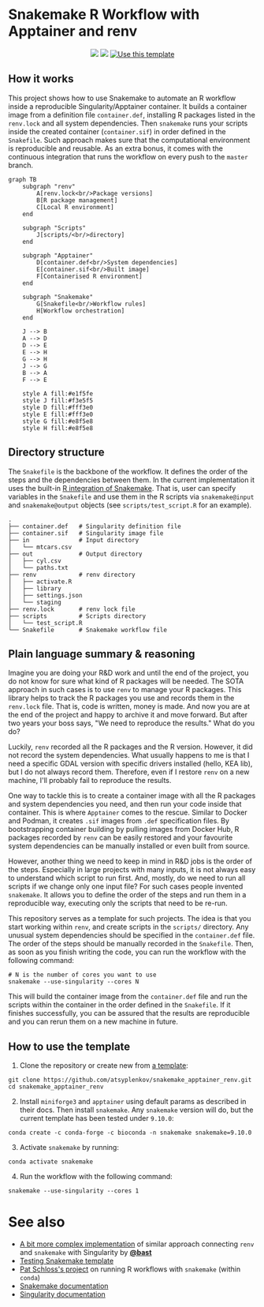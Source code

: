 # Snakemake R Workflow with Apptainer and renv

<p align="center">
     <a href="https://github.com/atsyplenkov/snakemake_apptainer_renv/.github/workflows/ci.yml"><img src="https://img.shields.io/github/actions/workflow/status/atsyplenkov/snakemake_apptainer_renv/ci.yml?style=flat&labelColor=1C2C2E&color=039475&logo=GitHub%20Actions&logoColor=white&label=CI"></a>
     <a href="https://opensource.org/licenses/MIT"><img src="https://img.shields.io/badge/License-MIT-yellow.svg?style=flat&labelColor=1C2C2E&color=039475&logo=MIT&logoColor=white&label=Licence"></a>
     <a href="https://github.com/atsyplenkov/snakemake_apptainer_renv/generate">
         <img src="https://img.shields.io/badge/-Use%20this%20template-039475?style=flat&logo=github&logoColor=white&labelColor=1C2C2E" alt="Use this template">
     </a>
</p>

## How it works
This project shows how to use Snakemake to automate an R workflow inside a reproducible Singularity/Apptainer container. It builds a container image from a definition file `container.def`, installing R packages listed in the `renv.lock` and all system dependencies. Then `snakemake` runs your scripts inside the created container (`container.sif`) in order defined in the `Snakefile`. Such approach makes sure that the computational environment is reproducible and reusable. As an extra bonus, it comes with the continuous integration that runs the workflow on every push to the `master` branch.

```mermaid
graph TB
    subgraph "renv"
        A[renv.lock<br/>Package versions]
        B[R package management]
        C[Local R environment]
    end
    
    subgraph "Scripts"
        J[scripts/<br/>directory]
    end
    
    subgraph "Apptainer"
        D[container.def<br/>System dependencies]
        E[container.sif<br/>Built image]
        F[Containerised R environment]
    end
    
    subgraph "Snakemake"
        G[Snakefile<br/>Workflow rules]
        H[Workflow orchestration]
    end
    
    J --> B
    A --> D
    D --> E
    E --> H
    G --> H
    J --> G
    B --> A
    F --> E
    
    style A fill:#e1f5fe
    style J fill:#f3e5f5
    style D fill:#fff3e0
    style E fill:#fff3e0
    style G fill:#e8f5e8
    style H fill:#e8f5e8
```

## Directory structure
The `Snakefile` is the backbone of the workflow. It defines the order of the steps and the dependencies between them. In the current implementation it uses the built-in [R integration of Snakemake](https://snakemake.readthedocs.io/en/stable/snakefiles/rules.html#r-and-r-markdown). That is, user can specify variables in the `Snakefile` and use them in the R scripts via `snakemake@input` and `snakemake@output` objects (see `scripts/test_script.R` for an example).

```text
.
├── container.def   # Singularity definition file
├── container.sif   # Singularity image file
├── in              # Input directory
│   └── mtcars.csv
├── out             # Output directory
│   ├── cyl.csv
│   └── paths.txt
├── renv            # renv directory
│   ├── activate.R
│   ├── library
│   ├── settings.json
│   └── staging
├── renv.lock       # renv lock file
├── scripts         # Scripts directory
│   └── test_script.R
└── Snakefile       # Snakemake workflow file

```

## Plain language summary & reasoning
Imagine you are doing your R&D work and until the end of the project, you do not know for sure what kind of R packages will be needed. The SOTA approach in such cases is to use `renv` to manage your R packages. This library helps to track the R packages you use and records them in the `renv.lock` file. That is, code is written, money is made. And now you are at the end of the project and happy to archive it and move forward. But after two years your boss says, "We need to reproduce the results." What do you do?

Luckily, `renv` recorded all the R packages and the R version. However, it did not record the system dependencies. What usually happens to me is that I need a specific GDAL version with specific drivers installed (hello, KEA lib), but I do not always record them. Therefore, even if I restore `renv` on a new machine, I'll probably fail to reproduce the results. 

One way to tackle this is to create a container image with all the R packages and system dependencies you need, and then run your code inside that container. This is where `Apptainer` comes to the rescue. Similar to Docker and Podman, it creates `.sif` images from `.def` specification files. By bootstrapping container building by pulling images from Docker Hub, R packages recorded by `renv` can be easily restored and your favourite system dependencies can be manually installed or even built from source.

However, another thing we need to keep in mind in R&D jobs is the order of the steps. Especially in large projects with many inputs, it is not always easy to understand which script to run first. And, mostly, do we need to run all scripts if we change only one input file? For such cases people invented `snakemake`. It allows you to define the order of the steps and run them in a reproducible way, executing only the scripts that need to be re-run.

This repository serves as a template for such projects. The idea is that you start working within `renv`, and create scripts in the `scripts/` directory. Any unusual system dependencies should be specified in the `container.def` file. The order of the steps should be manually recorded in the `Snakefile`. Then, as soon as you finish writing the code, you can run the workflow with the following command:

```shell
# N is the number of cores you want to use
snakemake --use-singularity --cores N
```

This will build the container image from the `container.def` file and run the scripts within the container in the order defined in the `Snakefile`. If it finishes successfully, you can be assured that the results are reproducible and you can rerun them on a new machine in future.


## How to use the template
1. Clone the repository or create new from [a template](https://github.com/atsyplenkov/snakemake_apptainer_renv/generate):
```shell
git clone https://github.com/atsyplenkov/snakemake_apptainer_renv.git
cd snakemake_apptainer_renv
```

2. Install `miniforge3` and `apptainer` using default params as described in their docs. Then install `snakemake`. Any `snakemake` version will do, but the current template has been tested under `9.10.0`:
```shell
conda create -c conda-forge -c bioconda -n snakemake snakemake=9.10.0
```

3. Activate `snakemake` by running:
```shell
conda activate snakemake
```

4. Run the workflow with the following command:
```shell
snakemake --use-singularity --cores 1
```

# See also
- [A bit more complex implementation](https://github.com/bast/contain-R) of similar approach connecting `renv` and `snakemake` with Singularity by [**@bast**](https://github.com/bast)
- [Testing Snakemake template](https://ginolhac.github.io/posts/2023-09-07_snakemake-test-ci/index.html)
- [Pat Schloss's project](https://github.com/riffomonas/drought_index/tree/main) on running R workflows with `snakemake` (within `conda`)
- [Snakemake documentation](https://snakemake.readthedocs.io/en/stable/)
- [Singularity documentation](https://apptainer.org/docs/)
